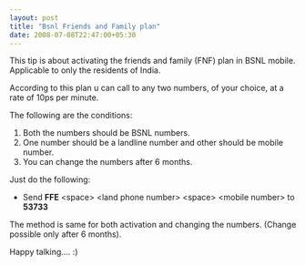 ```yaml
---
layout: post
title: "Bsnl Friends and Family plan"
date: 2008-07-08T22:47:00+05:30
---
```

This tip is about activating the friends and family (FNF) plan in BSNL mobile.
Applicable to only the residents of India.

According to this plan u can call to any two numbers, of your choice, at a rate of 10ps per minute.

The following are the conditions:

1.  Both the numbers should be BSNL numbers.
2.  One number should be a landline number and other should be mobile number.
3.  You can change the numbers after 6 months.

Just do the following:

* Send <strong>FFE</strong> &lt;space&gt; &lt;land phone number&gt; &lt;space&gt; &lt;mobile number&gt;  to <strong>53733</strong>

The method is same for both activation and changing the numbers. (Change possible only after 6 months).

Happy talking.... :)
